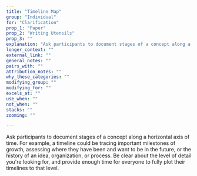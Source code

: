 ```yaml
---
title: "Timeline Map"
group: "Individual"
for: "Clarification"
prop_1: "Paper"
prop_2: "Writing Utensils"
prop_3: ""
explanation: "Ask participants to document stages of a concept along a horizontal axis of time. For example, a timeline could be tracing important milestones of growth, assessing where they have been and want to be in the future, or the history of an idea, organization, or process. Be clear about the level of detail you\'re looking for, and provide enough time for everyone to fully plot their timelines to that level."
longer_context: ""
external_link: ""
general_notes: ""
pairs_with: ""
attribution_notes: ""
why_these_categories: ""
modifying_group: ""
modifying_for: ""
excels_at: ""
use_when: ""
not_when: ""
stacks: ""
zooming: ""

---
```


Ask participants to document stages of a concept along a horizontal axis of time. For example, a timeline could be tracing important milestones of growth, assessing where they have been and want to be in the future, or the history of an idea, organization, or process. Be clear about the level of detail you're looking for, and provide enough time for everyone to fully plot their timelines to that level.
